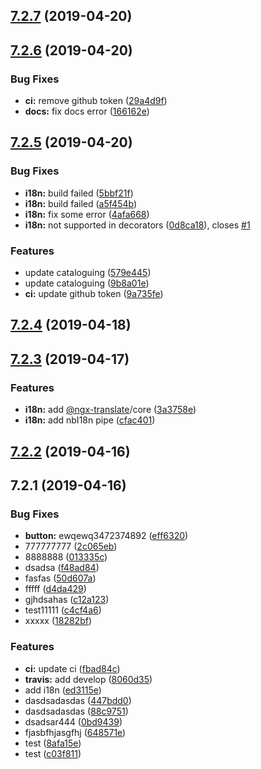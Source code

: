 <a name="7.2.7"></a>
## [7.2.7](https://github.com/laixiangran/ng-xdesign/compare/7.2.6...7.2.7) (2019-04-20)



<a name="7.2.6"></a>
## [7.2.6](https://github.com/laixiangran/ng-xdesign/compare/7.2.5...7.2.6) (2019-04-20)


### Bug Fixes

* **ci:** remove github token ([29a4d9f](https://github.com/laixiangran/ng-xdesign/commit/29a4d9f))
* **docs:** fix docs error ([166162e](https://github.com/laixiangran/ng-xdesign/commit/166162e))



<a name="7.2.5"></a>
## [7.2.5](https://github.com/laixiangran/ng-xdesign/compare/7.2.4...7.2.5) (2019-04-20)


### Bug Fixes

* **i18n:** build failed ([5bbf21f](https://github.com/laixiangran/ng-xdesign/commit/5bbf21f))
* **i18n:** build failed ([a5f454b](https://github.com/laixiangran/ng-xdesign/commit/a5f454b))
* **i18n:** fix some error ([4afa668](https://github.com/laixiangran/ng-xdesign/commit/4afa668))
* **i18n:** not supported in decorators ([0d8ca18](https://github.com/laixiangran/ng-xdesign/commit/0d8ca18)), closes [#1](https://github.com/laixiangran/ng-xdesign/issues/1)


### Features

* update cataloguing ([579e445](https://github.com/laixiangran/ng-xdesign/commit/579e445))
* update cataloguing ([9b8a01e](https://github.com/laixiangran/ng-xdesign/commit/9b8a01e))
* **ci:** update github token ([9a735fe](https://github.com/laixiangran/ng-xdesign/commit/9a735fe))



<a name="7.2.4"></a>
## [7.2.4](https://github.com/laixiangran/ng-xdesign/compare/7.2.3...7.2.4) (2019-04-18)



<a name="7.2.3"></a>
## [7.2.3](https://github.com/laixiangran/ng-xdesign/compare/7.2.2...7.2.3) (2019-04-17)


### Features

* **i18n:** add [@ngx-translate](https://github.com/ngx-translate)/core ([3a3758e](https://github.com/laixiangran/ng-xdesign/commit/3a3758e))
* **i18n:** add nbI18n pipe ([cfac401](https://github.com/laixiangran/ng-xdesign/commit/cfac401))



<a name="7.2.2"></a>
## [7.2.2](https://github.com/laixiangran/ng-xdesign/compare/7.2.1...7.2.2) (2019-04-16)



<a name="7.2.1"></a>
## 7.2.1 (2019-04-16)


### Bug Fixes

* **button:** ewqewq3472374892 ([eff6320](https://github.com/laixiangran/ng-xdesign/commit/eff6320))
* 777777777 ([2c065eb](https://github.com/laixiangran/ng-xdesign/commit/2c065eb))
* 8888888 ([013335c](https://github.com/laixiangran/ng-xdesign/commit/013335c))
* dsadsa ([f48ad84](https://github.com/laixiangran/ng-xdesign/commit/f48ad84))
* fasfas ([50d607a](https://github.com/laixiangran/ng-xdesign/commit/50d607a))
* fffff ([d4da429](https://github.com/laixiangran/ng-xdesign/commit/d4da429))
* gjhdsahas ([c12a123](https://github.com/laixiangran/ng-xdesign/commit/c12a123))
* test11111 ([c4cf4a6](https://github.com/laixiangran/ng-xdesign/commit/c4cf4a6))
* xxxxx ([18282bf](https://github.com/laixiangran/ng-xdesign/commit/18282bf))


### Features

* **ci:** update ci ([fbad84c](https://github.com/laixiangran/ng-xdesign/commit/fbad84c))
* **travis:** add develop ([8060d35](https://github.com/laixiangran/ng-xdesign/commit/8060d35))
* add i18n ([ed3115e](https://github.com/laixiangran/ng-xdesign/commit/ed3115e))
* dasdsadasdas ([447bdd0](https://github.com/laixiangran/ng-xdesign/commit/447bdd0))
* dasdsadasdas ([88c9751](https://github.com/laixiangran/ng-xdesign/commit/88c9751))
* dsadsar444 ([0bd9439](https://github.com/laixiangran/ng-xdesign/commit/0bd9439))
* fjasbfhjasgfhj ([648571e](https://github.com/laixiangran/ng-xdesign/commit/648571e))
* test ([8afa15e](https://github.com/laixiangran/ng-xdesign/commit/8afa15e))
* test ([c03f811](https://github.com/laixiangran/ng-xdesign/commit/c03f811))



